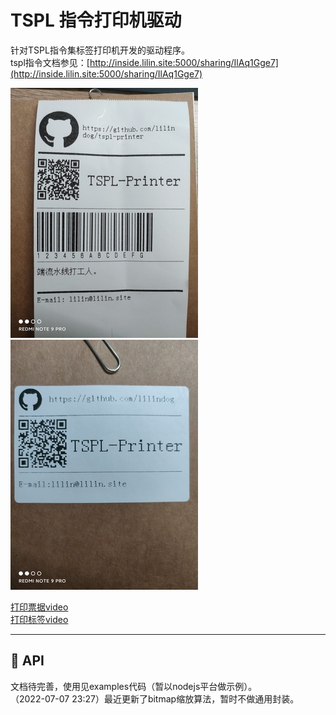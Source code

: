 # TSPL 指令打印机驱动

针对TSPL指令集标签打印机开发的驱动程序。   
tspl指令文档参见：[http://inside.lilin.site:5000/sharing/IlAq1Gge7](http://inside.lilin.site:5000/sharing/IlAq1Gge7)

![看不见请翻墙](./docs/ticket_example.jpg)
![看不见请翻墙](./docs/label_example.jpg)

[打印票据video](https://www.bilibili.com/video/BV1Nf4y1f7rg/?vd_source=a8ac49f5b8494f07c5d15be8189fe3dd)   
[打印标签video](https://www.bilibili.com/video/BV1WL4y1A7BS/?vd_source=a8ac49f5b8494f07c5d15be8189fe3dd)

---

## 🔨 API 
文档待完善，使用见examples代码（暂以nodejs平台做示例）。    
（2022-07-07 23:27）最近更新了bitmap缩放算法，暂时不做通用封装。  
